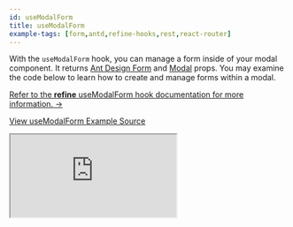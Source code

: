 ```yaml
---
id: useModalForm
title: useModalForm
example-tags: [form,antd,refine-hooks,rest,react-router]
---
```


With the `useModalForm` hook, you can manage a form inside of your modal component. It returns [Ant Design Form](https://ant.design/components/form/) and [Modal](https://ant.design/components/modal/) props. You may examine the code below to learn how to create and manage forms within a modal.

[Refer to the **refine** useModalForm hook documentation for more information. →](/docs/api-reference/antd/hooks/form/useModalForm/)

[View useModalForm Example Source](https://github.com/pankod/refine/tree/master/examples/form/antd/useModalForm)

<iframe loading="lazy" src="https://stackblitz.com//github/pankod/refine/tree/master/examples/form/antd/useModalForm?embed=1&view=preview&theme=dark&preset=node"
  style={{width: "100%", height:"80vh", border: "0px", borderRadius: "8px", overflow:"hidden"}}
  title="refine-use-modal-form-example"
  allow="accelerometer; ambient-light-sensor; camera; encrypted-media; geolocation; gyroscope; hid; microphone; midi; payment; usb; vr; xr-spatial-tracking"
  sandbox="allow-forms allow-modals allow-popups allow-presentation allow-same-origin allow-scripts"
></iframe>
